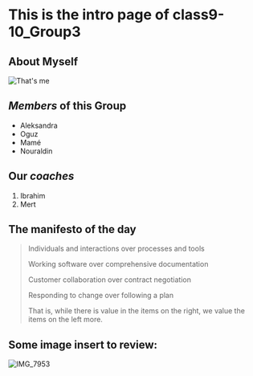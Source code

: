 # This is the intro page of class9-10_Group3

## About Myself

![That's me](https://user-images.githubusercontent.com/63817895/81997623-99cb2980-9650-11ea-987e-673e3a6dbec5.png)

## *Members* of **this Group**
* Aleksandra 
* Oguz
* Mamé
* Nouraldin

## Our *coaches*
1. Ibrahim
2. Mert


## __The manifesto of the day__
> Individuals and interactions over processes and tools
>
> Working software over comprehensive documentation
>
>Customer collaboration over contract negotiation
>
>Responding to change over following a plan
>
>That is, while there is value in the items on the right, we value the items on the left more.

## Some image insert to review:
![IMG_7953](https://user-images.githubusercontent.com/63817895/81872686-851c6200-957a-11ea-8aeb-ae77db5840a9.jpg)
